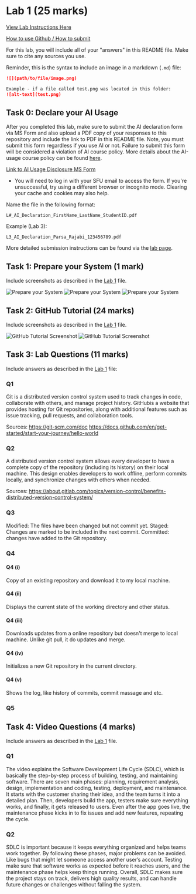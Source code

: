 # Lab 1 (25 marks)

[View Lab Instructions Here](L1.md)

[How to use Github / How to submit](https://parsa-rajabi.github.io/CS-5500/#/labs?id=github-classroom)

For this lab, you will include all of your "answers" in this README file. Make sure to cite any sources you use. 

Reminder, this is the syntax to include an image in a markdown (`.md`) file:
```markdown
![](path/to/file/image.png)

Example - if a file called test.png was located in this folder:
![alt-text](test.png)
```

## Task 0: Declare your AI Usage

After you completed this lab, make sure to submit the AI declaration form via MS Form and also upload a PDF copy of your responses to this repository and include the link to PDF in this README file. Note, you must submit this form regardless if you use AI or not. Failure to submit this form will be considered a violation of AI course policy. More details about the AI-usage course policy can be found [here](https://parsa-rajabi.github.io/CS-5500/#/ai-policy).

[Link to AI Usage Disclosure MS Form](/L1_AI_Declaration_Jinzhao_Li_002842268.pdf)

- You will need to log in with your SFU email to access the form. If you're unsuccessful, try using a different browser or incognito mode. Clearing your cache and cookies may also help.

Name the file in the following format: 

`L#_AI_Declaration_FirstName_LastName_StudentID.pdf`

Example (Lab 3):

`L3_AI_Declaration_Parsa_Rajabi_123456789.pdf`


More detailed submission instructions can be found via the [lab page](https://parsa-rajabi.github.io/CS-5500/#/labs).


## Task 1: Prepare your System (1 mark)

Include screenshots as described in the [Lab 1](L1.md) file.

![Prepare your System](images/git-version2.png)
![Prepare your System](images/git-config2.png)
![Prepare your System](images/git-ssh2.png)

## Task 2: GitHub Tutorial (24 marks)

Include screenshots as described in the [Lab 1](L1.md) file.

![GitHub Tutorial Screenshot](images/main2.png)
![GitHub Tutorial Screenshot](images/remote2.png)

## Task 3: Lab Questions (11 marks)

Include answers as described in the [Lab 1](L1.md) file:

### Q1
Git is a distributed version control system used to track changes in code, collaborate with others, and manage project history. GitHubis a website that provides hosting for Git repositories, along with additional features such as issue tracking, pull requests, and collaboration tools.

Sources:
https://git-scm.com/doc
https://docs.github.com/en/get-started/start-your-journey/hello-world

### Q2
A distributed version control system  allows every developer to have a complete copy of the repository (including its history) on their local machine. This design enables developers to work offline, perform commits locally, and synchronize changes with others when needed.

Sources:
https://about.gitlab.com/topics/version-control/benefits-distributed-version-control-system/

### Q3
Modified: The files have been changed but not commit yet.
Staged: Changes are marked to be included in the next commit.
Committed: changes have added to the Git repository.

### Q4
#### Q4 (i)
Copy of an existing repository and download it to my local machine.

#### Q4 (ii)
Displays the current state of the working directory and other status.

#### Q4 (iii)
Downloads updates from a online repository but doesn't merge to local machine. Unlike git pull, it do updates and merge.

#### Q4 (iv)
Initializes a new Git repository in the current directory.

#### Q4 (v)
Shows the log, like history of commits, commit massage and etc.

### Q5

## Task 4: Video Questions (4 marks)

Include answers as described in the [Lab 1](L1.md) file.

### Q1
The video explains the Software Development Life Cycle (SDLC), which is basically the step-by-step process of building, testing, and maintaining software. There are seven main phases: planning, requirement analysis, design, implementation and coding, testing, deployment, and maintenance. It starts with the customer sharing their idea, and the team turns it into a detailed plan. Then, developers build the app, testers make sure everything works, and finally, it gets released to users. Even after the app goes live, the maintenance phase kicks in to fix issues and add new features, repeating the cycle.


### Q2
SDLC is important because it keeps everything organized and helps teams work together. By following these phases, major problems can be avoided. Like bugs that might let someone access another user’s account. Testing make sure that software works as expected before it reaches users, and the maintenance phase helps keep things running. Overall, SDLC makes sure the project stays on track, delivers high quality results, and can handle future changes or challenges without falling the system.
